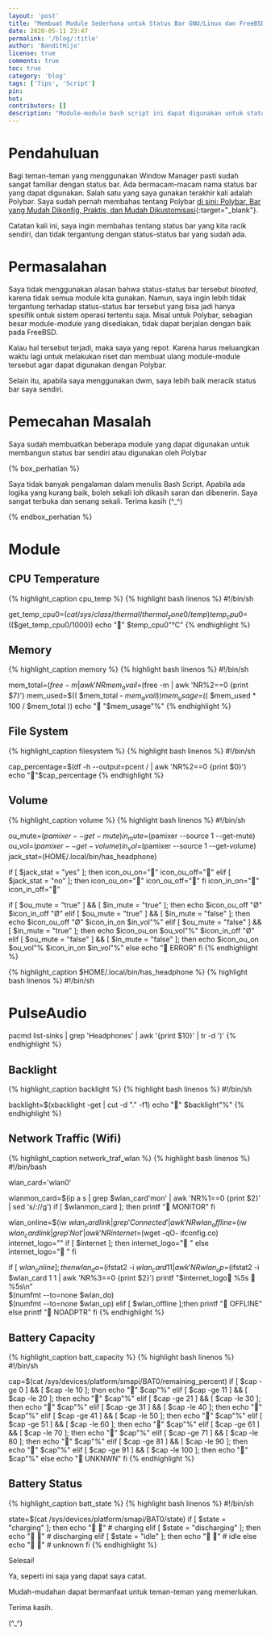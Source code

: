```yaml
---
layout: 'post'
title: "Membuat Module Sederhana untuk Status Bar GNU/Linux dan FreeBSD"
date: 2020-05-11 23:47
permalink: '/blog/:title'
author: 'BanditHijo'
license: true
comments: true
toc: true
category: 'blog'
tags: ['Tips', 'Script']
pin:
hot:
contributors: []
description: "Module-module bash script ini dapat digunakan untuk status bar. Saya menggunakannya untuk dwm status saya. Bukan yang terbaik tapi cukup untuk memenuhi kebutuhan saya akan status indikator."
---
```


<!-- BANNER OF THE POST -->
<!-- <img class="post&#45;body&#45;img" src="{{ site.lazyload.logo_blank_banner }}" data&#45;echo="#" alt="banner"> -->

# Pendahuluan

Bagi teman-teman yang menggunakan Window Manager pasti sudah sangat familiar dengan status bar. Ada bermacam-macam nama status bar yang dapat digunakan. Salah satu yang saya gunakan terakhir kali adalah Polybar. Saya sudah pernah membahas tentang Polybar [di sini: Polybar, Bar yang Mudah Dikonfig, Praktis, dan Mudah Dikustomisasi](/blog/polybar-mudah-dikonfig-dan-praktis){:target="_blank"}.

Catatan kali ini, saya ingin membahas tentang status bar yang kita racik sendiri, dan tidak tergantung dengan status-status bar yang sudah ada.

# Permasalahan

Saya tidak menggunakan alasan bahwa status-status bar tersebut *bloated*, karena tidak semua module kita gunakan. Namun, saya ingin lebih tidak tergantung terhadap status-status bar tersebut yang bisa jadi hanya spesifik untuk sistem operasi tertentu saja. Misal untuk Polybar, sebagian besar module-module yang disediakan, tidak dapat berjalan dengan baik pada FreeBSD.

Kalau hal tersebut terjadi, maka saya yang repot. Karena harus meluangkan waktu lagi untuk melakukan riset dan membuat ulang module-module tersebut agar dapat digunakan dengan Polybar.

Selain itu, apabila saya menggunakan dwm, saya lebih baik meracik status bar saya sendiri.

# Pemecahan Masalah

Saya sudah membuatkan beberapa module yang dapat digunakan untuk membangun status bar sendiri atau digunakan oleh Polybar

{% box_perhatian %}
<p>Saya tidak banyak pengalaman dalam menulis Bash Script. Apabila ada logika yang kurang baik, boleh sekali loh dikasih saran dan dibenerin. Saya sangat terbuka dan senang sekali. Terima kasih (^_^)</p>
{% endbox_perhatian %}

# Module

## CPU Temperature

{% highlight_caption cpu_temp %}
{% highlight bash linenos %}
#!/bin/sh

get_temp_cpu0=$(cat /sys/class/thermal/thermal_zone0/temp)
temp_cpu0=$(($get_temp_cpu0/1000))
echo "" $temp_cpu0"°C"
{% endhighlight %}

## Memory

{% highlight_caption memory %}
{% highlight bash linenos %}
#!/bin/sh

mem_total=$(free -m | awk 'NR%2==0 {print $2}')
mem_avail=$(free -m | awk 'NR%2==0 {print $7}')
mem_used=$(( $mem_total - $mem_avail))
mem_usage=$(( $mem_used * 100 / $mem_total ))
echo " "$mem_usage"%"
{% endhighlight %}

## File System

{% highlight_caption filesystem %}
{% highlight bash linenos %}
#!/bin/sh

cap_percentage=$(df -h --output=pcent / | awk 'NR%2==0 {print $0}')
echo ""$cap_percentage
{% endhighlight %}

## Volume

{% highlight_caption volume %}
{% highlight bash linenos %}
#!/bin/sh

ou_mute=$(pamixer --get-mute)
in_mute=$(pamixer --source 1 --get-mute)
ou_vol=$(pamixer --get-volume)
in_vol=$(pamixer --source 1 --get-volume)
jack_stat=$($HOME/.local/bin/has_headphone)

if   [ $jack_stat = "yes" ]; then
    icon_ou_on=""
    icon_ou_off=""
elif [ $jack_stat = "no"  ]; then
    icon_ou_on=""
    icon_ou_off=""
fi
icon_in_on=""
icon_in_off=""

if   [ $ou_mute = "true"  ] && [ $in_mute = "true"  ]; then
    echo $icon_ou_off "Ø" $icon_in_off "Ø"
elif [ $ou_mute = "true"  ] && [ $in_mute = "false" ]; then
    echo $icon_ou_off "Ø" $icon_in_on $in_vol"%"
elif [ $ou_mute = "false" ] && [ $in_mute = "true"  ]; then
    echo $icon_ou_on $ou_vol"%" $icon_in_off "Ø"
elif [ $ou_mute = "false" ] && [ $in_mute = "false" ]; then
    echo $icon_ou_on $ou_vol"% $icon_in_on $in_vol"%"
else
    echo " ERROR"
fi
{% endhighlight %}

{% highlight_caption $HOME/.local/bin/has_headphone %}
{% highlight bash linenos %}
#!/bin/sh

# PulseAudio
pacmd list-sinks | grep 'Headphones' | awk '{print $10}' | tr -d ')'
{% endhighlight %}

## Backlight

{% highlight_caption backlight %}
{% highlight bash linenos %}
#!/bin/sh

backlight=$(xbacklight -get | cut -d "." -f1)
echo "" $backlight"%"
{% endhighlight %}

## Network Traffic (Wifi)

{% highlight_caption network_traf_wlan %}
{% highlight bash linenos %}
#!/bin/bash

wlan_card='wlan0'

wlanmon_card=$(ip a s | grep $wlan_card'mon' | awk 'NR%1==0 {print $2}' | sed 's/://g')
if [ $wlanmon_card ]; then
    printf " MONITOR"
fi

wlan_online=$(iw $wlan_card link | grep 'Connected' | awk 'NR%1==0 {print $1}')
wlan_offline=$(iw $wlan_card link | grep 'Not' | awk 'NR%1==0 {print $1}')
internet=$(wget -qO- ifconfig.co)
internet_logo=""
if [ $internet ]; then
    internet_logo=" "
else
    internet_logo=" "
fi

if [ $wlan_online ]; then
    wlan_do=$(ifstat2 -i $wlan_card 1 1 | awk 'NR%3==0 {print $1}')
    wlan_up=$(ifstat2 -i $wlan_card 1 1 | awk 'NR%3==0 {print $2}')
    printf "$internet_logo %5s  %5s\\n" \
    $(numfmt --to=none $wlan_do) \
    $(numfmt --to=none $wlan_up)
elif [ $wlan_offline ];then
    printf " OFFLINE"
else
    printf " NOADPTR"
fi
{% endhighlight %}

## Battery Capacity

{% highlight_caption batt_capacity %}
{% highlight bash linenos %}
#!/bin/sh

cap=$(cat /sys/devices/platform/smapi/BAT0/remaining_percent)
if   [ $cap -ge 0  ] && [ $cap -le 10  ]; then
    echo "" $cap"%"
elif [ $cap -ge 11 ] && [ $cap -le 20  ]; then
    echo "" $cap"%"
elif [ $cap -ge 21 ] && [ $cap -le 30  ]; then
    echo "" $cap"%"
elif [ $cap -ge 31 ] && [ $cap -le 40  ]; then
    echo "" $cap"%"
elif [ $cap -ge 41 ] && [ $cap -le 50  ]; then
    echo "" $cap"%"
elif [ $cap -ge 51 ] && [ $cap -le 60  ]; then
    echo "" $cap"%"
elif [ $cap -ge 61 ] && [ $cap -le 70  ]; then
    echo "" $cap"%"
elif [ $cap -ge 71 ] && [ $cap -le 80  ]; then
    echo "" $cap"%"
elif [ $cap -ge 81 ] && [ $cap -le 90  ]; then
    echo "" $cap"%"
elif [ $cap -ge 91 ] && [ $cap -le 100 ]; then
    echo "" $cap"%"
else
    echo " UNKNWN"
fi
{% endhighlight %}

## Battery Status

{% highlight_caption batt_state %}
{% highlight bash linenos %}
#!/bin/sh

state=$(cat /sys/devices/platform/smapi/BAT0/state)
if   [ $state = "charging"    ]; then
    echo " " # charging
elif [ $state = "discharging" ]; then
    echo " " # discharging
elif [ $state = "idle"        ]; then
    echo " " # idle
else
    echo " " # unknown
fi
{% endhighlight %}

Selesai!

Ya, seperti ini saja yang dapat saya catat.

Mudah-mudahan dapat bermanfaat untuk teman-teman yang memerlukan.

Terima kasih.

(^_^)

